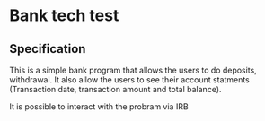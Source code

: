 # Bank tech test

## Specification

This is a simple bank program that allows the users to do deposits, withdrawal.
It also allow the users to see their account statments (Transaction date, transaction amount and total balance).

It is possible to interact with the probram via IRB
